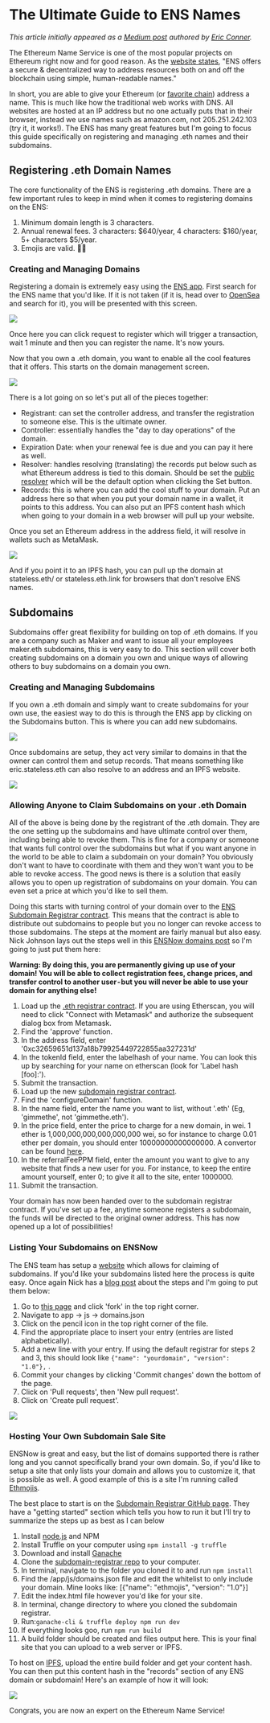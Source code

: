# The Ultimate Guide to ENS Names

*This article initially appeared as a [Medium post](https://medium.com/@eric.conner/the-ultimate-guide-to-ens-names-aa541586067a) authored by [Eric Conner](https://twitter.com/econoar).*

The Ethereum Name Service is one of the most popular projects on Ethereum right now and for good reason. As the [website states](https://ens.domains/), "ENS offers a secure & decentralized way to address resources both on and off the blockchain using simple, human-readable names."

In short, you are able to give your Ethereum (or [favorite chain](https://medium.com/the-ethereum-name-service/ens-launches-multi-coin-support-15-wallets-to-integrate-92518ab20599)) address a name. This is much like how the traditional web works with DNS. All websites are hosted at an IP address but no one actually puts that in their browser, instead we use names such as amazon.com, not 205.251.242.103 (try it, it works!). The ENS has many great features but I'm going to focus this guide specifically on registering and managing .eth names and their subdomains.

## Registering .eth Domain Names
The core functionality of the ENS is registering .eth domains. There are a few important rules to keep in mind when it comes to registering domains on the ENS:

1. Minimum domain length is 3 characters.
2. Annual renewal fees. 3 characters: $640/year, 4 characters: $160/year, 5+ characters $5/year.
3. Emojis are valid. 👍🏼

### Creating and Managing Domains
Registering a domain is extremely easy using the [ENS app](https://app.ens.domains/). First search for the ENS name that you'd like. If it is not taken (if it is, head over to [OpenSea](https://opensea.io/assets/ens) and search for it), you will be presented with this screen.

![](/assets/images/ens_register.png)

Once here you can click request to register which will trigger a transaction, wait 1 minute and then you can register the name. It's now yours.

Now that you own a .eth domain, you want to enable all the cool features that it offers. This starts on the domain management screen.

![](/assets/images/ens_manage.png)

There is a lot going on so let's put all of the pieces together:

* Registrant: can set the controller address, and transfer the registration to someone else. This is the ultimate owner.
* Controller: essentially handles the "day to day operations" of the domain.
* Expiration Date: when your renewal fee is due and you can pay it here as well.
* Resolver: handles resolving (translating) the records put below such as what Ethereum address is tied to this domain. Should be set the [public resolver](https://docs.ens.domains/contract-api-reference/publicresolver) which will be the default option when clicking the Set button.
* Records: this is where you can add the cool stuff to your domain. Put an address here so that when you put your domain name in a wallet, it points to this address. You can also put an IPFS content hash which when going to your domain in a web browser will pull up your website.

Once you set an Ethereum address in the address field, it will resolve in wallets such as MetaMask.

![](/assets/images/ens_metamask.png)

And if you point it to an IPFS hash, you can pull up the domain at stateless.eth/ or stateless.eth.link for browsers that don't resolve ENS names.

## Subdomains
Subdomains offer great flexibility for building on top of .eth domains. If you are a company such as Maker and want to issue all your employees maker.eth subdomains, this is very easy to do. This section will cover both creating subdomains on a domain you own and unique ways of allowing others to buy subdomains on a domain you own.

### Creating and Managing Subdomains
If you own a .eth domain and simply want to create subdomains for your own use, the easiest way to do this is through the ENS app by clicking on the Subdomains button. This is where you can add new subdomains.

![](/assets/images/ens_submanage.png)

Once subdomains are setup, they act very similar to domains in that the owner can control them and setup records. That means something like eric.stateless.eth can also resolve to an address and an IPFS website.

![](/assets/images/ens_submanage2.png)

### Allowing Anyone to Claim Subdomains on your .eth Domain
All of the above is being done by the registrant of the .eth domain. They are the one setting up the subdomains and have ultimate control over them, including being able to revoke them. This is fine for a company or someone that wants full control over the subdomains but what if you want anyone in the world to be able to claim a subdomain on your domain? You obviously don't want to have to coordinate with them and they won't want you to be able to revoke access. The good news is there is a solution that easily allows you to open up registration of subdomains on your domain. You can even set a price at which you'd like to sell them.

Doing this starts with turning control of your domain over to the [ENS Subdomain Registrar contract](https://github.com/ensdomains/subdomain-registrar). This means that the contract is able to distribute out subdomains to people but you no longer can revoke access to those subdomains. The steps at the moment are fairly manual but also easy. Nick Johnson lays out the steps well in this [ENSNow domains post](https://medium.com/the-ethereum-name-service/migrating-your-ensnow-domains-to-the-new-registrar-c0085eaaeff2) so I'm going to just put them here:

**Warning: By doing this, you are permanently giving up use of your domain! You will be able to collect registration fees, change prices, and transfer control to another user - but you will never be able to use your domain for anything else!**

1. Load up the [.eth registrar contract](https://etherscan.io/address/0xfac7bea255a6990f749363002136af6556b31e04#writeContract). If you are using Etherscan, you will need to click "Connect with Metamask" and authorize the subsequent dialog box from Metamask.
2. Find the 'approve' function.
3. In the address field, enter '0xc32659651d137a18b79925449722855aa327231d'
4. In the tokenId field, enter the labelhash of your name. You can look this up by searching for your name on etherscan (look for 'Label hash [foo]:').
5. Submit the transaction.
6. Load up the new [subdomain registrar contract](https://etherscan.io/address/0xc32659651d137a18b79925449722855aa327231d#writeContract).
7. Find the 'configureDomain' function.
8. In the name field, enter the name you want to list, without '.eth' (Eg, 'gimmethe', not 'gimmethe.eth').
9. In the price field, enter the price to charge for a new domain, in wei. 1 ether is 1,000,000,000,000,000,000 wei, so for instance to charge 0.01 ether per domain, you should enter 10000000000000000. A convertor can be found [here](https://gwei.io/).
10. In the referralFeePPM field, enter the amount you want to give to any website that finds a new user for you. For instance, to keep the entire amount yourself, enter 0; to give it all to the site, enter 1000000.
11. Submit the transaction.

Your domain has now been handed over to the subdomain registrar contract. If you've set up a fee, anytime someone registers a subdomain, the funds will be directed to the original owner address. This has now opened up a lot of possibilities!

### Listing Your Subdomains on ENSNow
The ENS team has setup a [website](https://now.ens.domains/) which allows for claiming of subdomains. If you'd like your subdomains listed here the process is quite easy. Once again Nick has a [blog post](https://medium.com/@weka/how-to-list-your-domain-on-ensnow-7297808f31f5) about the steps and I'm going to put them below:

1. Go to [this page](https://github.com/ensdomains/subdomain-registrar) and click 'fork' in the top right corner.
2. Navigate to app -> js -> domains.json
3. Click on the pencil icon in the top right corner of the file.
4. Find the appropriate place to insert your entry (entries are listed alphabetically).
5. Add a new line with your entry. If using the default registrar for steps 2 and 3, this should look like ```{"name": "yourdomain", "version": "1.0"},``` .
6. Commit your changes by clicking 'Commit changes' down the bottom of the page.
7. Click on 'Pull requests', then 'New pull request'.
8. Click on 'Create pull request'.

![](/assets/images/ensnow.png)

### Hosting Your Own Subdomain Sale Site
ENSNow is great and easy, but the list of domains supported there is rather long and you cannot specifically brand your own domain. So, if you'd like to setup a site that only lists your domain and allows you to customize it, that is possible as well. A good example of this is a site I'm running called [Ethmojis](https://ethmojis.com/).

The best place to start is on the [Subdomain Registrar GitHub page](https://github.com/ensdomains/subdomain-registrar). They have a "getting started" section which tells you how to run it but I'll try to summarize the steps up as best as I can below

1. Install [node.js](https://www.npmjs.com/get-npm) and NPM
2. Install Truffle on your computer using ```npm install -g truffle```
3. Download and install [Ganache](https://www.trufflesuite.com/ganache)
4. Clone the [subdomain-registrar repo](https://github.com/ensdomains/subdomain-registrar) to your computer.
5. In terminal, navigate to the folder you cloned it to and run ```npm install```
6. Find the /app/js/domains.json file and edit the whitelist to only include your domain. Mine looks like: [{"name": "ethmojis", "version": "1.0"}]
7. Edit the index.html file however you'd like for your site.
8. In terminal, change directory to where you cloned the subdomain registrar.
9. Run:```ganache-cli &
truffle deploy
npm run dev```
10. If everything looks goo, run ```npm run build```
11. A build folder should be created and files output here. This is your final site that you can upload to a web server or IPFS.

To host on [IPFS](https://docs.ipfs.io/introduction/usage/), upload the entire build folder and get your content hash. You can then put this content hash in the "records" section of any ENS domain or subdomain! Here's an example of how it will look:

![](/assets/images/ethmojis.png)

Congrats, you are now an expert on the Ethereum Name Service!